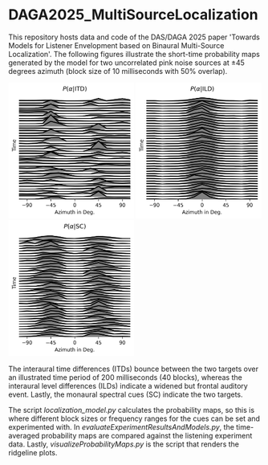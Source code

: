 # DAGA2025_MultiSourceLocalization
This repository hosts data and code of the DAS/DAGA 2025 paper 'Towards Models for Listener Envelopment based on Binaural Multi-Source Localization'.
The following figures illustrate the short-time probability maps generated by the model for two uncorrelated pink noise sources at $\pm 45$ degrees azimuth (block size of 10 milliseconds with 50% overlap).


<img src="/Figures/P_ITD.png" alt="drawing" width="250"/> <img src="/Figures/P_ILD.png" alt="drawing" width="250"/> <img src="/Figures/P_SC.png" alt="drawing" width="250"/>

The interaural time differences (ITDs) bounce between the two targets over an illustrated time period of 200 milliseconds (40 blocks), whereas the interaural level differences (ILDs) indicate a widened but frontal auditory event. Lastly, the monaural spectral cues (SC) indicate the two targets. 

The script *localization_model.py* calculates the probability maps, so this is where different block sizes or frequency ranges for the cues can be set and experimented with.
In *evaluateExperimentResultsAndModels.py*, the time-averaged probability maps are compared against the listening experiment data. Lastly, *visualizeProbabilityMaps.py* is the script that renders the ridgeline plots. 
